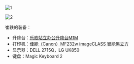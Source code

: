 ![1](https://github.com/SwiftGGTeam/hardware-for-programmers/blob/master/images/%E5%B4%94%E8%BD%B61.jpg?raw=true)

![2](https://github.com/SwiftGGTeam/hardware-for-programmers/blob/master/images/%E5%B4%94%E8%BD%B62.jpg?raw=true)

崔轶的装备：
<ul>
<li>升降台：<a href="https://item.jd.com/3973379.html">乐歌站立办公升降台M1M
</a></li>
<li>打印机：<a href="https://item.jd.com/4182530.html
">佳能（Canon）MF232w imageCLASS 智能黑立方</a></li>
<li>显示器：DELL 2715Q，LG UK850</li>
<li>键盘：Magic Keyboard 2</li>
</ul>
